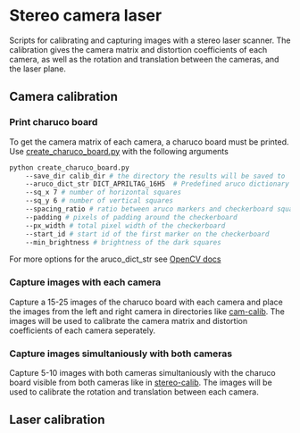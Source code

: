 # Stereo camera laser

Scripts for calibrating and capturing images with a stereo laser scanner. 
The calibration gives the camera matrix and distortion coefficients of each camera,
as well as the rotation and translation between the cameras, and the laser plane.

## Camera calibration
### Print charuco board
To get the camera matrix of each camera, a charuco board must be printed. 
Use [create_charuco_board.py](calibration/create_charuco_board.py) with the following arguments
```bash
python create_charuco_board.py 
	--save_dir calib_dir # the directory the results will be saved to
	--aruco_dict_str DICT_APRILTAG_16H5  # Predefined aruco dictionary
	--sq_x 7 # number of horizontal squares
	--sq_y 6 # number of vertical squares
	--spacing_ratio # ratio between aruco markers and checkerboard squares
	--padding # pixels of padding around the checkerboard
	--px_width # total pixel width of the checkerboard
	--start_id # start id of the first marker on the checkerboard
	--min_brightness # brightness of the dark squares
```
For more options for the aruco_dict_str see [OpenCV docs](https://docs.opencv.org/3.4/d9/d6a/group__aruco.html#ggac84398a9ed9dd01306592dd616c2c975a6eb1a3e9c94c7123d8b1904a57193f16) 

### Capture images with each camera
Capture a 15-25 images of the charuco board with each camera and place the images from the left and right camera in 
directories like [cam-calib](calibration/calib-05-01/cam-calib). The images will be used to calibrate the camera matrix and distortion coefficients of each camera seperately.

### Capture images simultaniously with both cameras
Capture 5-10 images with both cameras simultaniously with the charuco board visible from both cameras like in [stereo-calib](calibration/calib-05-01/stereo-calib). The images will be used to calibrate the rotation and translation between each camera.




## Laser calibration
